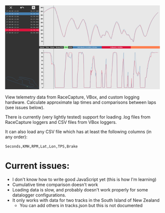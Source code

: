 ![screenshot](img/screen.png)

View telemetry data from RaceCapture, VBox, and custom logging
hardware. Calculate approximate lap times and comparisons between laps
(see issues below).

There is currently (very lightly tested) support for loading .log
files from RaceCapture loggers and CSV files from VBox loggers.

It can also load any CSV file which has at least the
following columns (in any order):

    Seconds,KMH,RPM,Lat,Lon,TPS,Brake

# Current issues:
- I don't know how to write good JavaScript yet (this is how I'm learning)
- Cumulative time comparison doesn't work
- Loading data is slow, and probably doesn't work properly for some datalogger configurations.
- It only works with data for two tracks in the South Island of New Zealand
    - You can add others in tracks.json but this is not documented


